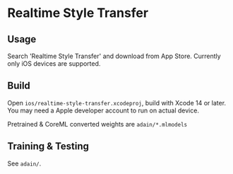 # Realtime Style Transfer

## Usage

Search 'Realtime Style Transfer' and download from App Store. Currently only iOS devices are supported.

## Build

Open `ios/realtime-style-transfer.xcodeproj`, build with Xcode 14 or later. You may need a Apple developer account to run on actual device.

Pretrained & CoreML converted weights are `adain/*.mlmodels`

## Training & Testing

See `adain/`.